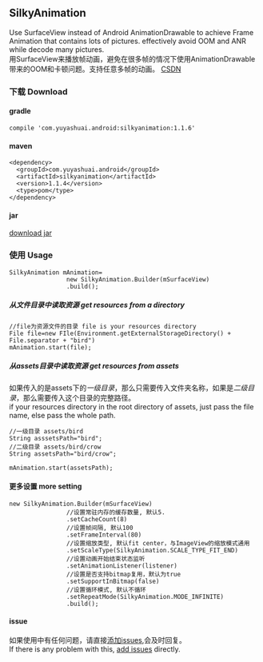 ## SilkyAnimation
Use SurfaceView instead of Android AnimationDrawable to achieve Frame Animation that contains lots of pictures.
effectively avoid OOM and ANR while decode many pictures.  
用SurfaceView来播放帧动画，避免在很多帧的情况下使用AnimationDrawable带来的OOM和卡顿问题。支持任意多帧的动画。
[CSDN](http://blog.csdn.net/qq_16445551/article/details/53367173)
### 下载 Download
#### gradle   
`compile 'com.yuyashuai.android:silkyanimation:1.1.6'`  
#### maven  
```
<dependency>
  <groupId>com.yuyashuai.android</groupId>
  <artifactId>silkyanimation</artifactId>
  <version>1.1.4</version>
  <type>pom</type>
</dependency>
```
#### jar
[download jar](http://jcenter.bintray.com/com/yuyashuai/android/silkyanimation/1.1.6/silkyanimation-1.1.6-sources.jar)
### 使用 Usage

```
SilkyAnimation mAnimation=
                new SilkyAnimation.Builder(mSurfaceView)
                .build();
```
##### 从文件目录中读取资源 get resources from a directory
```
//file为资源文件的目录 file is your resources directory
File file=new FIle(Environment.getExternalStorageDirectory() + File.separator + "bird")
mAnimation.start(file);

```
##### 从assets目录中读取资源 get resources from assets
如果传入的是assets下的*一级目录*，那么只需要传入文件夹名称，如果是*二级目录*，那么需要传入这个目录的完整路径。  
if your resources directory in the root directory of assets, just pass the file name, else pass the whole path. 

```
//一级目录 assets/bird
String asssetsPath="bird";
//二级目录 assets/bird/crow
String assetsPath="bird/crow";

mAnimation.start(assetsPath);

```
#### 更多设置 more setting
```                
new SilkyAnimation.Builder(mSurfaceView)
                //设置常驻内存的缓存数量, 默认5. 
                .setCacheCount(8)
                //设置帧间隔, 默认100
                .setFrameInterval(80)
                //设置缩放类型, 默认fit center，与ImageView的缩放模式通用
                .setScaleType(SilkyAnimation.SCALE_TYPE_FIT_END)
                //设置动画开始结束状态监听
                .setAnimationListener(listener)
                //设置是否支持bitmap复用，默认为true
                .setSupportInBitmap(false)
                //设置循环模式, 默认不循环
                .setRepeatMode(SilkyAnimation.MODE_INFINITE)
                .build();
```
#### issue
如果使用中有任何问题，请直接[添加issues](https://github.com/yuyashuai/SilkyAnimation/issues/new),会及时回复。  
If there is any problem with this, [add issues](https://github.com/yuyashuai/SilkyAnimation/issues/new) directly.  



